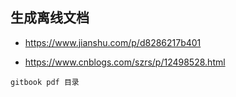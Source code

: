 ## 生成离线文档

- https://www.jianshu.com/p/d8286217b401

- https://www.cnblogs.com/szrs/p/12498528.html

```
gitbook pdf 目录
```




